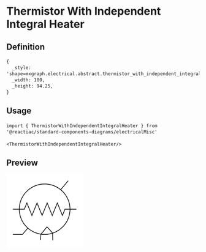 # Thermistor With Independent Integral Heater

## Definition

```
{
  _style: 'shape=mxgraph.electrical.abstract.thermistor_with_independent_integral_heater;html=1;shadow=0;dashed=0;strokeWidth=1;align=center;overflow=fill;fontSize=12;',
  _width: 100,
  _height: 94.25,
}
```

## Usage

```
import { ThermistorWithIndependentIntegralHeater } from '@reactiac/standard-components-diagrams/electricalMisc'

<ThermistorWithIndependentIntegralHeater/>
```

## Preview

<img src="./thermistor-with-independent-integral-heater.png" width="200"/>
